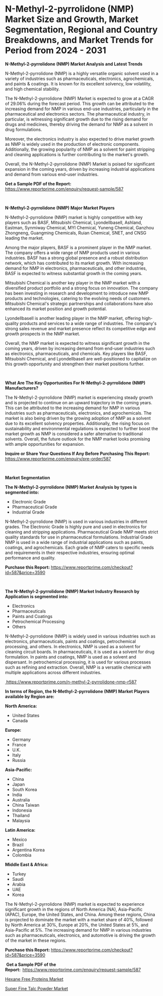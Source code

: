 <p><h1>N-Methyl-2-pyrrolidone (NMP) Market Size and Growth, Market Segmentation, Regional and Country Breakdowns, and Market Trends for Period from 2024 -  2031</h1></p><p><strong>N-Methyl-2-pyrrolidone (NMP) Market Analysis and Latest Trends</strong></p>
<p><p>N-Methyl-2-pyrrolidone (NMP) is a highly versatile organic solvent used in a variety of industries such as pharmaceuticals, electronics, agrochemicals, and paints & coatings. It is known for its excellent solvency, low volatility, and high chemical stability.</p><p>The N-Methyl-2-pyrrolidone (NMP) Market is expected to grow at a CAGR of 29.06% during the forecast period. This growth can be attributed to the increasing demand for NMP in various end-use industries, particularly in the pharmaceutical and electronics sectors. The pharmaceutical industry, in particular, is witnessing significant growth due to the rising demand for drugs and medicines, thereby driving the demand for NMP as a solvent in drug formulations.</p><p>Moreover, the electronics industry is also expected to drive market growth as NMP is widely used in the production of electronic components. Additionally, the growing popularity of NMP as a solvent for paint stripping and cleaning applications is further contributing to the market's growth.</p><p>Overall, the N-Methyl-2-pyrrolidone (NMP) Market is poised for significant expansion in the coming years, driven by increasing industrial applications and demand from various end-user industries.</p></p>
<p><strong>Get a Sample PDF of the Report:&nbsp;</strong> <a href="https://www.reportprime.com/enquiry/request-sample/587">https://www.reportprime.com/enquiry/request-sample/587</a></p>
<p>&nbsp;</p>
<p><strong>N-Methyl-2-pyrrolidone (NMP) Major Market Players</strong></p>
<p><p>N-Methyl-2-pyrrolidone (NMP) market is highly competitive with key players such as BASF, Mitsubishi Chemical, Lyondellbasell, Ashland, Eastman, Synmiway Chemical, MYI Chemical, Yuneng Chemical, Ganzhou Zhongneng, Guangming Chemicals, Ruian Chemical, SNET, and CNSG leading the market.</p><p>Among the major players, BASF is a prominent player in the NMP market. The company offers a wide range of NMP products used in various industries. BASF has a strong global presence and a robust distribution network, which has contributed to its market growth. With increasing demand for NMP in electronics, pharmaceuticals, and other industries, BASF is expected to witness substantial growth in the coming years.</p><p>Mitsubishi Chemical is another key player in the NMP market with a diversified product portfolio and a strong focus on innovation. The company has been investing in research and development to introduce new NMP products and technologies, catering to the evolving needs of customers. Mitsubishi Chemical's strategic partnerships and collaborations have also enhanced its market position and growth potential.</p><p>Lyondellbasell is another leading player in the NMP market, offering high-quality products and services to a wide range of industries. The company's strong sales revenue and market presence reflect its competitive edge and growth prospects in the NMP market.</p><p>Overall, the NMP market is expected to witness significant growth in the coming years, driven by increasing demand from end-user industries such as electronics, pharmaceuticals, and chemicals. Key players like BASF, Mitsubishi Chemical, and Lyondellbasell are well-positioned to capitalize on this growth opportunity and strengthen their market positions further.</p></p>
<p>&nbsp;</p>
<p><strong>What Are The Key Opportunities For N-Methyl-2-pyrrolidone (NMP) Manufacturers?</strong></p>
<p><p>The N-Methyl-2-pyrrolidone (NMP) market is experiencing steady growth and is projected to continue on an upward trajectory in the coming years. This can be attributed to the increasing demand for NMP in various industries such as pharmaceuticals, electronics, and agrochemicals. The market is also being driven by the growing adoption of NMP as a solvent due to its excellent solvency properties. Additionally, the rising focus on sustainability and environmental regulations is expected to further boost the market growth as NMP is considered a safer alternative to traditional solvents. Overall, the future outlook for the NMP market looks promising with ample opportunities for expansion.</p></p>
<p><strong>Inquire or Share Your Questions If Any Before Purchasing This Report:</strong> <a href="https://www.reportprime.com/enquiry/pre-order/587">https://www.reportprime.com/enquiry/pre-order/587</a></p>
<p>&nbsp;</p>
<p><strong>Market Segmentation</strong></p>
<p><strong>The N-Methyl-2-pyrrolidone (NMP) Market Analysis by types is segmented into:</strong></p>
<p><ul><li>Electronic Grade</li><li>Pharmaceutical Grade</li><li>Industrial Grade</li></ul></p>
<p><p>N-Methyl-2-pyrrolidone (NMP) is used in various industries in different grades. The Electronic Grade is highly pure and used in electronics for cleaning and stripping applications. Pharmaceutical Grade NMP meets strict quality standards for use in pharmaceutical formulations. Industrial Grade NMP is used in a wide range of industrial applications such as paints, coatings, and agrochemicals. Each grade of NMP caters to specific needs and requirements in their respective industries, ensuring optimal performance and quality.</p></p>
<p><strong>Purchase this Report:&nbsp;</strong><a href="https://www.reportprime.com/checkout?id=587&price=3590">https://www.reportprime.com/checkout?id=587&price=3590</a></p>
<p>&nbsp;</p>
<p><strong>The N-Methyl-2-pyrrolidone (NMP) Market Industry Research by Application is segmented into:</strong></p>
<p><ul><li>Electronics</li><li>Pharmaceuticals</li><li>Paints and Coatings</li><li>Petrochemical Processing</li><li>Others</li></ul></p>
<p><p>N-Methyl-2-pyrrolidone (NMP) is widely used in various industries such as electronics, pharmaceuticals, paints and coatings, petrochemical processing, and others. In electronics, NMP is used as a solvent for cleaning circuit boards. In pharmaceuticals, it is used as a solvent for drug formulation. In paints and coatings, NMP is used as a solvent and dispersant. In petrochemical processing, it is used for various processes such as refining and extraction. Overall, NMP is a versatile chemical with multiple applications across different industries.</p></p>
<p><a href="https://www.reportprime.com/n-methyl-2-pyrrolidone-nmp-r587">&nbsp;https://www.reportprime.com/n-methyl-2-pyrrolidone-nmp-r587</a></p>
<p><strong>In terms of Region, the N-Methyl-2-pyrrolidone (NMP) Market Players available by Region are:</strong></p>
<p>
    <p> <strong> North America: </strong>
        <ul>
            <li>United States</li>
            <li>Canada</li>
        </ul>
        </p> 
    <p> <strong> Europe: </strong>
        <ul>
            <li>Germany</li>
            <li>France</li>
            <li>U.K.</li>
            <li>Italy</li>
            <li>Russia</li>
        </ul>
        </p> 
    <p> <strong> Asia-Pacific: </strong>
        <ul>
            <li>China</li>
            <li>Japan</li>
            <li>South Korea</li>
            <li>India</li>
            <li>Australia</li>
            <li>China Taiwan</li>
            <li>Indonesia</li>
            <li>Thailand</li>
            <li>Malaysia</li>
        </ul>
        </p> 
    <p> <strong> Latin America: </strong>
        <ul>
            <li>Mexico</li>
            <li>Brazil</li>
            <li>Argentina Korea</li>
            <li>Colombia</li>
        </ul>
        </p> 
    <p> <strong> Middle East & Africa: </strong>
        <ul>
            <li>Turkey</li>
            <li>Saudi</li>
            <li>Arabia</li>
            <li>UAE</li>
            <li>Korea</li>
        </ul>
    </p>
    </p>
<p><p>The N-Methyl-2-pyrrolidone (NMP) market is expected to experience significant growth in the regions of North America (NA), Asia-Pacific (APAC), Europe, the United States, and China. Among these regions, China is projected to dominate the market with a market share of 40%, followed by North America at 30%, Europe at 20%, the United States at 5%, and Asia-Pacific at 5%. The increasing demand for NMP in various industries such as pharmaceuticals, electronics, and automotive is driving the growth of the market in these regions.</p></p>
<p><strong>Purchase this Report: </strong><a href="https://www.reportprime.com/checkout?id=587&price=3590">https://www.reportprime.com/checkout?id=587&price=3590</a></p>
<p>&nbsp;<strong>Get a Sample PDF of the Report:&nbsp;&nbsp;</strong><a href="https://www.reportprime.com/enquiry/request-sample/587">https://www.reportprime.com/enquiry/request-sample/587</a></p>
<p><strong></strong></p>
<p><p><a href="https://github.com/FredaSauer/Market-Research-Report-List-1/blob/main/hexane-free-proteins-market.md">Hexane Free Proteins Market</a></p><p><a href="https://github.com/arabintang013/Market-Research-Report-List-1/blob/main/super-fine-talc-powder-market.md">Super Fine Talc Powder Market</a></p></p>